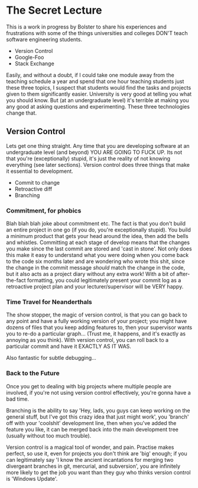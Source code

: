 The Secret Lecture
==================

This is a work in progress by Bolster to share his experiences and frustrations
with some of the things universities and colleges DON'T teach software
engineering students.

 - Version Control
 - Google-Foo
 - Stack Exchange

Easily, and without a doubt, if I could take one module away from the teaching
schedule a year and spend that one hour teaching students just these three
topics, I suspect that students would find the tasks and projects given to them
significantly easier. University is very good at telling you what you should
know. But (at an undergraduate level) it's terrible at making you any good at
asking questions and experimenting. These three technologies change that.

Version Control
---------------

Lets get one thing straight. Any time that you are developing software at an
undergraduate level (and beyond) YOU ARE GOING TO FUCK UP. Its not that you're
(exceptionally) stupid, it's just the reality of not knowing everything (see
later sections). Version control does three things that make it essential to
development.

 - Commit to change
 - Retroactive diff
 - Branching

### Commitment, for phobics

Blah blah blah joke about commitment etc. The fact is that you don't build an
entire project in one go (if you do, you're exceptionally stupid). You build a
minimum product that gets your head around the idea, then add the bells and
whistles. Committing at each stage of develop means that the changes you make
since the last commit are stored and 'cast in stone'. Not only does this make
it easy to understand what you were doing when you come back to the code six
months later and are wondering who wrote this shit, since the change in the
commit message *should* match the change in the code, but it also acts as a
project diary without any extra work! With a bit of after-the-fact formatting,
you could legitimately present your commit log as a retroactive project plan
and your lecturer/supervisor will be VERY happy.

### Time Travel for Neanderthals

The show stopper, the magic of version control, is that you can go back to any
point and have a fully working version of your project; you might have dozens
of files that you keep adding features to, then your supervisor wants you to
re-do a particular graph... (Trust me, it happens, and it's exactly as annoying
as you think). With version control, you can roll back to a particular commit
and have it EXACTLY AS IT WAS.

Also fantastic for subtle debugging...

### Back to the Future

Once you get to dealing with big projects where multiple people are involved,
if you're not using version control effectively, you're gonna have a bad time.

Branching is the ability to say 'Hey, lads, you guys can keep working on the
general stuff, but I've got this crazy idea that just might work', you 'branch'
off with your 'coolshit' development line, then when you've added the feature
you like, it can be merged back into the main development tree (usually without
too much trouble).

Version control is a magical tool of wonder, and pain. Practise makes perfect,
so use it, even for projects you don't think are 'big' enough; if you can
legitimately say 'I know the ancient incantations for merging two divergeant
branches in git, mercurial, and subversion', you are infinitely more likely to
get the job you want than they guy who thinks version control is
'Windows Update'.
